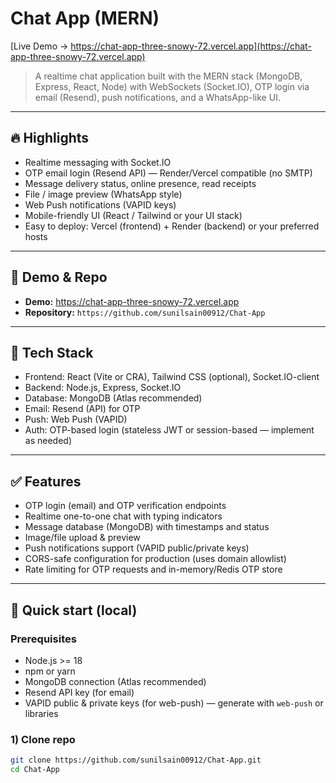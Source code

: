 # Chat App (MERN)

[Live Demo → https://chat-app-three-snowy-72.vercel.app](https://chat-app-three-snowy-72.vercel.app)

> A realtime chat application built with the MERN stack (MongoDB, Express, React, Node) with WebSockets (Socket.IO), OTP login via email (Resend), push notifications, and a WhatsApp-like UI.

---

## 🔥 Highlights
- Realtime messaging with Socket.IO
- OTP email login (Resend API) — Render/Vercel compatible (no SMTP)
- Message delivery status, online presence, read receipts
- File / image preview (WhatsApp style)
- Web Push notifications (VAPID keys)
- Mobile-friendly UI (React / Tailwind or your UI stack)
- Easy to deploy: Vercel (frontend) + Render (backend) or your preferred hosts

---

## 🧭 Demo & Repo
- **Demo:** https://chat-app-three-snowy-72.vercel.app  
- **Repository:** `https://github.com/sunilsain00912/Chat-App`

---

## 🧩 Tech Stack
- Frontend: React (Vite or CRA), Tailwind CSS (optional), Socket.IO-client
- Backend: Node.js, Express, Socket.IO
- Database: MongoDB (Atlas recommended)
- Email: Resend (API) for OTP
- Push: Web Push (VAPID)
- Auth: OTP-based login (stateless JWT or session-based — implement as needed)

---

## ✅ Features
- OTP login (email) and OTP verification endpoints
- Realtime one-to-one chat with typing indicators
- Message database (MongoDB) with timestamps and status
- Image/file upload & preview
- Push notifications support (VAPID public/private keys)
- CORS-safe configuration for production (uses domain allowlist)
- Rate limiting for OTP requests and in-memory/Redis OTP store

---

## 🚀 Quick start (local)

### Prerequisites
- Node.js >= 18
- npm or yarn
- MongoDB connection (Atlas recommended)
- Resend API key (for email)
- VAPID public & private keys (for web-push) — generate with `web-push` or libraries

### 1) Clone repo
```bash
git clone https://github.com/sunilsain00912/Chat-App.git
cd Chat-App
